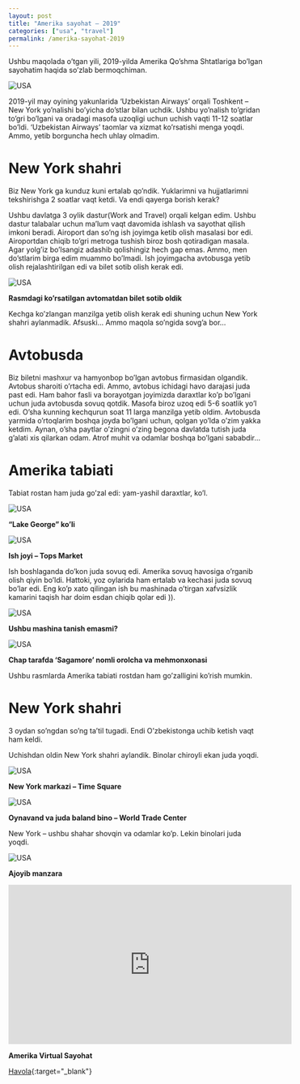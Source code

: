 ```yaml
---
layout: post
title: "Amerika sayohat – 2019"
categories: ["usa", "travel"]
permalink: /amerika-sayohat-2019
---
```


Ushbu maqolada o’tgan yili, 2019-yilda Amerika Qo’shma Shtatlariga bo’lgan sayohatim haqida so’zlab bermoqchiman.

![USA](/assets/2020-07-01-amerika-2019/usa.jpg)

2019-yil may oyining yakunlarida ‘Uzbekistan Airways’ orqali Toshkent – New York yo’nalishi bo’yicha do’stlar bilan uchdik. Ushbu yo’nalish to’gridan to’gri bo’lgani va oradagi masofa uzoqligi uchun uchish vaqti 11-12 soatlar bo’ldi. ‘Uzbekistan Airways’ taomlar va xizmat ko’rsatishi menga yoqdi. Ammo, yetib borguncha hech uhlay olmadim.


# New York shahri

Biz New York ga kunduz kuni ertalab qo’ndik. Yuklarimni va hujjatlarimni tekshirishga 2 soatlar vaqt ketdi. Va endi qayerga borish kerak?

Ushbu davlatga 3 oylik dastur(Work and Travel) orqali kelgan edim. Ushbu dastur talabalar uchun ma’lum vaqt davomida ishlash va sayothat qilish imkoni beradi. Airoport dan so’ng ish joyimga ketib olish masalasi bor edi. Airoportdan chiqib to’gri metroga tushish biroz bosh qotiradigan masala. Agar yolg’iz bo’lsangiz adashib qolishingiz hech gap emas. Ammo, men do’stlarim birga edim muammo bo’lmadi. Ish joyimgacha avtobusga yetib olish rejalashtirilgan edi va bilet sotib olish kerak edi.

![USA](/assets/2020-07-01-amerika-2019/usa-2.jpg)

**Rasmdagi ko’rsatilgan avtomatdan bilet sotib oldik**

Kechga ko’zlangan manzilga yetib olish kerak edi shuning uchun New York shahri aylanmadik. Afsuski… Ammo maqola so’ngida sovg’a bor…

# Avtobusda

Biz biletni mashxur va hamyonbop bo’lgan avtobus firmasidan olgandik. Avtobus sharoiti o’rtacha edi. Ammo, avtobus ichidagi havo darajasi juda past edi. Ham bahor fasli va borayotgan joyimizda daraxtlar ko’p bo’lgani uchun juda avtobusda sovuq qotdik. Masofa biroz uzoq edi 5-6 soatlik yo’l edi. O’sha kunning kechqurun soat 11 larga manzilga yetib oldim. Avtobusda yarmida o’rtoqlarim boshqa joyda bo’lgani uchun, qolgan yo’lda o’zim yakka ketdim. Aynan, o’sha paytlar o’zingni o’zing begona davlatda tutish juda g’alati xis qilarkan odam. Atrof muhit va odamlar boshqa bo’lgani sababdir…

# Amerika tabiati

Tabiat rostan ham juda go’zal edi: yam-yashil daraxtlar, ko’l.

![USA](/assets/2020-07-01-amerika-2019/usa-3.jpg)

**“Lake George” ko’li**

![USA](/assets/2020-07-01-amerika-2019/usa-4.jpg)

**Ish joyi – Tops Market**

Ish boshlaganda do’kon juda sovuq edi. Amerika sovuq havosiga o’rganib olish qiyin bo’ldi. Hattoki, yoz oylarida ham ertalab va kechasi juda sovuq bo’lar edi. Eng ko’p xato qilingan ish bu mashinada o’tirgan xafvsizlik kamarini taqish har doim esdan chiqib qolar edi )).

![USA](/assets/2020-07-01-amerika-2019/usa-5.jpg)

**Ushbu mashina tanish emasmi?**

![USA](/assets/2020-07-01-amerika-2019/usa-6.jpg)

**Chap tarafda ‘Sagamore’ nomli orolcha va mehmonxonasi**

Ushbu rasmlarda Amerika tabiati rostdan ham go’zalligini ko’rish mumkin.

# New York shahri

3 oydan so’ngdan so’ng ta’til tugadi. Endi O’zbekistonga uchib ketish vaqt ham keldi.

Uchishdan oldin New York shahri aylandik. Binolar chiroyli ekan juda yoqdi.

![USA](/assets/2020-07-01-amerika-2019/usa-7.jpg)

**New York markazi – Time Square**

![USA](/assets/2020-07-01-amerika-2019/usa-8.jpg)

**Oynavand va juda baland bino – World Trade Center**

New York – ushbu shahar shovqin va odamlar ko’p. Lekin binolari juda yoqdi.

![USA](/assets/2020-07-01-amerika-2019/usa-9.jpg)

**Ajoyib manzara**


<iframe width="560" height="315" src="https://www.youtube.com/embed/0uwxeWzFDRA?si=Ipvt6PPKD4HVn6UG" title="YouTube video player" frameborder="0" allow="accelerometer; autoplay; clipboard-write; encrypted-media; gyroscope; picture-in-picture; web-share" allowfullscreen></iframe>

**Amerika Virtual Sayohat**

[Havola](https://nodirbek.uz/2020/07/amerika-sayohat-2019/){:target="_blank"}
